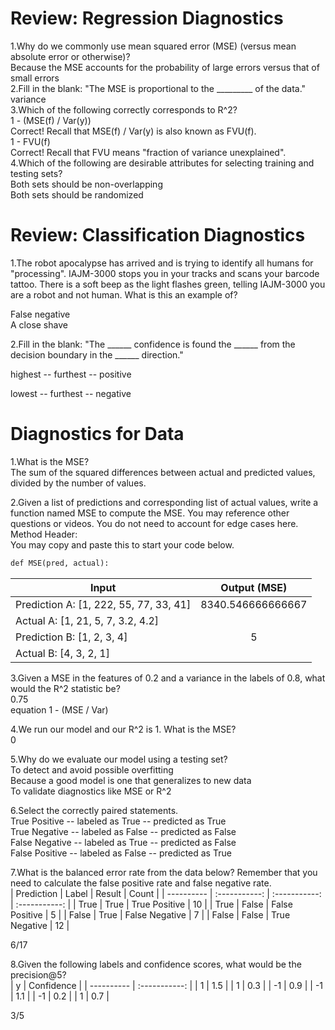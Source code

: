 # Review: Regression Diagnostics
1.Why do we commonly use mean squared error (MSE) (versus mean absolute error or otherwise)?  
Because the MSE accounts for the probability of large errors versus that of small errors  
2.F​ill in the blank: "The MSE is proportional to the _________ of the data."  
v​ariance  
3.Which of the following correctly corresponds to R^2?  
1 - (MSE(f) / Var(y))  
C​orrect! Recall that MSE(f) / Var(y) is also known as FVU(f).  
1​ - FVU(f)  
C​orrect! Recall that FVU means "fraction of variance unexplained".  
4.W​hich of the following are desirable attributes for selecting training and testing sets?  
Both sets should be n​on-overlapping  
Both sets should be r​andomized  
# Review: Classification Diagnostics
1.The robot apocalypse has arrived and is trying to identify all humans for "processing". IAJM-3000 stops you in your tracks and scans your barcode tattoo. There is a soft beep as the light flashes green, telling IAJM-3000 you are a robot and not human. What is this an example of?  

False negative  
A​ close shave  

2.Fill in the blank: "T​he ______ confidence is found the ______ from the decision boundary in the ______ direction."  

h​ighest -- furthest -- positive  

l​owest -- furthest -- negative  

# Diagnostics for Data
1.W​hat is the MSE?  
T​he sum of the squared differences between actual and predicted values, divided by the number of values.  

2.G​iven a list of predictions and corresponding list of actual values, write a function named MSE to compute the MSE. You may reference other questions or videos. You do not need to account for edge cases here.  
M​ethod Header:  
Y​ou may copy and paste this to start your code below.  
```html
def MSE(pred, actual):
```
| Input	      |Output (MSE)     |
| ---------- | :-----------:  |
| P​rediction A: [1, 222, 55, 77, 33, 41]	     | 8340.546666666667   |
| Actual A: [1, 21, 5, 7, 3.2, 4.2]		     |    |
| P​rediction B: [1, 2, 3, 4]		     | 5   |
| Actual B: [4, 3, 2, 1]		     |   |

3.G​iven a MSE in the features of 0.2 and a variance in the labels of 0.8, what would the R^2 statistic be?  
0.75  
equation 1 - (MSE / Var)  

4.We run our model and our R^2 is 1. What is the MSE?  
0  

5.W​hy do we evaluate our model using a testing set?  
To detect and avoid possible overfitting  
B​ecause a good model is one that generalizes to new data  
T​o validate diagnostics like MSE or R^2  

6.S​elect the correctly paired statements.  
T​rue Positive -- labeled as True -- predicted as True  
T​rue Negative -- labeled as False -- predicted as False  
F​alse Negative -- labeled as True -- predicted as False  
False Positive -- labeled as False -- predicted as True  

7.W​hat is the balanced error rate from the data below? Remember that you need to calculate the false positive rate and false negative rate.  
| Prediction      | Label     | Result     | Count     |
| ---------- | :-----------:  | :-----------: | :-----------: |
| T​rue	     | T​rue	    | T​rue Positive	     | 10     |
| T​rue	     | F​alse	    | F​alse Positive		     | 5     |
| ​False		     | T​rue	    | ​False Negative	     | 7     |
| ​False		     | ​False		    | True Negative		     | 12     |

6/17  

8.G​iven the following labels and confidence scores, what would be the precision@5?  
| y      | Confidence     |
| ---------- | :-----------:  |
| 1​	     |  1.5    |
| 1​	     |  0.3    |
| -1​	     |  0.9    |
| -1​	     |  1.1    |
| -1​	     |  0.2    |
| 1​	     |  0.7    |

3/5  
